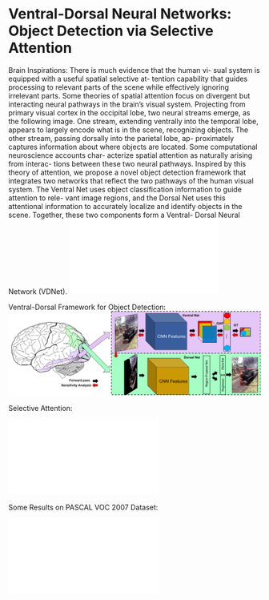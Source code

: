 # Ventral-Dorsal Neural Networks: Object Detection via Selective Attention
Brain Inspirations: 
There is much evidence that the human vi- sual system is equipped with a useful spatial selective at- tention capability that guides processing to relevant parts of the scene while effectively ignoring irrelevant parts. Some theories of spatial attention focus on divergent but interacting neural pathways in the brain’s visual system. Projecting from primary visual cortex in the occipital lobe, two neural streams emerge, as the following image. One stream, extending ventrally into the temporal lobe, appears to largely encode what is in the scene, recognizing objects. The other stream, passing dorsally into the parietal lobe, ap- proximately captures information about where objects are located. Some computational neuroscience accounts char- acterize spatial attention as naturally arising from interac- tions between these two neural pathways. Inspired by this theory of attention, we propose a novel object detection framework that integrates two networks that reflect the two pathways of the human visual system. The Ventral Net uses object classification information to guide attention to rele- vant image regions, and the Dorsal Net uses this attentional information to accurately localize and identify objects in the scene. Together, these two components form a Ventral- Dorsal Neural Network (VDNet).
![Alt text](./Net/brain0.pdf?raw=true "Title")

Ventral-Dorsal Framework for Object Detection:
![Alt text](./Net/VDNet.png?raw=true "Title")

Selective Attention:

![Alt text](./Net/voc2007.pdf?raw=true "Title")

Some Results on PASCAL VOC 2007 Dataset:

![Alt text](./Net/voc.pdf?raw=true "Title")
